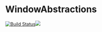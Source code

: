 # WindowAbstractions

[![Build Status](https://travis-ci.org/serenity4/WindowAbstractions.jl.svg?branch=master)]()[![](https://img.shields.io/badge/docs-stable-blue.svg)](https://serenity4.github.io/WindowAbstractions.jl/stable)
